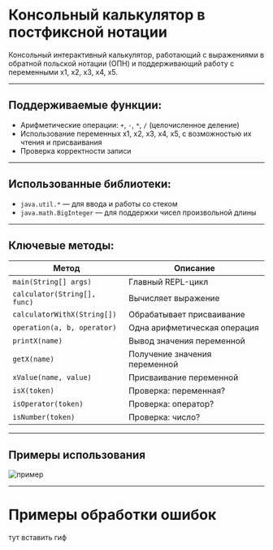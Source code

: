 # Консольный калькулятор в постфиксной нотации

Консольный интерактивный калькулятор, работающий с выражениями в обратной польской нотации (ОПН) и поддерживающий работу с переменными x1, x2, x3, x4, x5.

---

## Поддерживаемые функции:
* Арифметические операции: `+`, `-`, `*`, `/` (целочисленное деление)
* Использование переменных x1, x2, x3, x4, x5, с возможностью их чтения и присваивания
* Проверка корректности записи

---

## Использованные библиотеки:
* `java.util.*` — для ввода и работы со стеком
* `java.math.BigInteger` — для поддержки чисел произвольной длины

---

## Ключевые методы:
| Метод                          | Описание |
|-------------------------------|----------|
| `main(String[] args)`         | Главный REPL-цикл |
| `calculator(String[], func)`  | Вычисляет выражение |
| `calculatorWithX(String[])`   | Обрабатывает присваивание |
| `operation(a, b, operator)`   | Одна арифметическая операция |
| `printX(name)`                | Вывод значения переменной |
| `getX(name)`                  | Получение значения переменной |
| `xValue(name, value)`         | Присваивание переменной |
| `isX(token)`                  | Проверка: переменная? |
| `isOperator(token)`           | Проверка: оператор? |
| `isNumber(token)`             | Проверка: число? |

---

## Примеры использования
![пример](https://i.imgur.com/GJu2SFp.gif)

---

# Примеры обработки ошибок
тут вставить гиф




